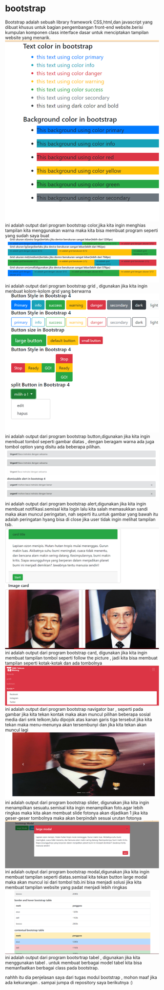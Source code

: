 # bootstrap
Bootstrap adalah sebuah library framework CSS,html,dan javascript yang dibuat khusus untuk bagian pengembangan front-end website.berisi kumpulan komponen class interface dasar untuk menciptakan tampilan website yang menarik.
![Alt Text](https://github.com/Fidiyah/bootstrap/blob/master/1.PNG)
ini adalah output dari program bootstrap color,jika kita ingin menghias tampilan kita menggunakan warna maka kita bisa membuat program seperti yang sudah saya buat
![Alt Text](https://github.com/Fidiyah/bootstrap/blob/master/2.PNG)
ini adalah output dari program bootstrap grid , digunakan jika kita ingin menbuat kolom-kolom grid yang berwarna
![Alt Text](https://github.com/Fidiyah/bootstrap/blob/master/3.PNG)
ini adalah output dari program bootstrap button,digunakan jika kita ingin membuat tombol seperti gambar diatas , dengan beragam warna ada juga tombol option yang disitu ada beberapa pilihan.
![Alt Text](https://github.com/Fidiyah/bootstrap/blob/master/4.PNG)
ini adalah output dari program bootstrap alert,digunakan jika kita ingin membuat notifikasi.semisal kita login lalu kita salah memasukkan sandi maka akan muncul peringatan, nah seperti itu.untuk gambar yang bawah itu adalah peringatan hyang bisa di close jika user tidak ingin melihat tampilan tsb.
![Alt Text](https://github.com/Fidiyah/bootstrap/blob/master/5.PNG)
ini adalah output dari program bootstrap card, digunakan jika kita ingin membuat tampilan tombol seperti follow the picture , jadi kita  bisa membuat tampilan seperti kotak-kotak dan ada tombolnya
![Alt Text](https://github.com/Fidiyah/bootstrap/blob/master/6.PNG)
ini adalah output dari program bootstrap navigator bar , seperti pada gambar jika kita tekan kontak maka akan muncul pilihan beberapa sosial media dari smk telkom,lalu dipojok atas kanan garis tiga tersebut jika kita tekan maka menu-menunya akan tersembunyi dan jika kita tekan akan muncul lagi
![Alt Text](https://github.com/Fidiyah/bootstrap/blob/master/7.PNG)
ini adalah output dari program bootstrap slider, digunakan jika kita ingin menampilkan sesuatu.semisal kita ingin menampilkan foto.agar lebih ringkas maka kita akan membuat slide fotonya akan dijadikan 1 jika kita geser-geser tombolnya maka akan berpindah sesuai urutan fotonya
![Alt Text](https://github.com/Fidiyah/bootstrap/blob/master/8.PNG)
ini adalah output dari program bootstrap modal,digunakan jika kita ingin membuat tampilan seperti diatas.semisal kita tekan button large modal maka akan muncul isi dari tombol tsb.ini bisa menjadi solusi jika kita membuat tampilan website yang padat menjadi lebih ringkas
![Alt Text](https://github.com/Fidiyah/bootstrap/blob/master/9.PNG)
ini adalah output dari program bootsrtrap tabel , digunakan jika kita menggunakan tabel . untuk membuat berbagai model tabel kita bisa memanfaatkan berbagai class pada bootstrap.

nahhh itu dia penjelasan saya dari tugas modul bootstrap , mohon maaf jika ada kekurangan . sampai jumpa di repository  saya berikutnya :)
